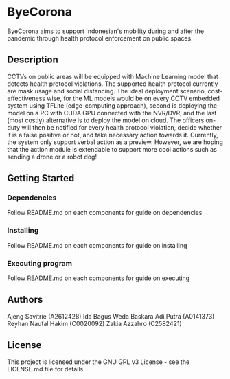 # ByeCorona

ByeCorona aims to support Indonesian's mobility during and after the pandemic through health protocol enforcement on public spaces.

## Description

CCTVs on public areas will be equipped with Machine Learning model that detects health protocol violations. The supported health protocol currently are mask usage and social distancing. The ideal deployment scenario, cost-effectiveness wise, for the ML models would be on every CCTV embedded system using TFLite (edge-computing approach), second is deploying the model on a PC with CUDA GPU connected with the NVR/DVR, and the last (most costly) alternative is to deploy the model on cloud. The officers on-duty will then be notified for every health protocol violation, decide whether it is a false positive or not, and take necessary action towards it. Currently, the system only support verbal action as a preview. However, we are hoping that the action module is extendable to support more cool actions such as sending a drone or a robot dog!

## Getting Started

### Dependencies
Follow README.md on each components for guide on dependencies

### Installing
Follow README.md on each components for guide on installing

### Executing program
Follow README.md on each components for guide on executing

## Authors
Ajeng Savitrie (A2612428) 
Ida Bagus Weda Baskara Adi Putra (A0141373)
Reyhan Naufal Hakim (C0020092) 
Zakia Azzahro (C2582421)

## License
This project is licensed under the GNU GPL v3 License - see the LICENSE.md file for details
